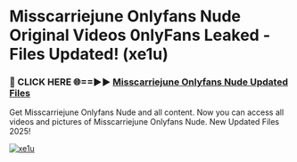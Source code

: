 # Misscarriejune Onlyfans Nude Original Videos 0nlyFans Leaked - Files Updated! (xe1u)

<h3>🔴 CLICK HERE 🌐==►► <a href="https://tinyurl.com/4mcuefdz" rel="nofollow">Misscarriejune Onlyfans Nude Updated Files</a></h3>

Get Misscarriejune Onlyfans Nude and all content. Now you can access all videos and pictures of Misscarriejune Onlyfans Nude. New Updated Files 2025!

[![xe1u](https://i.imgur.com/StAQSOY.gif)](https://tinyurl.com/4mcuefdz)
